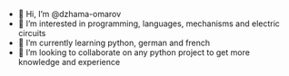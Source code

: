 - 👋 Hi, I’m @dzhama-omarov
- 👀 I’m interested in programming, languages, mechanisms and electric circuits
- 🌱 I’m currently learning python, german and french
- 💞️ I’m looking to collaborate on any python project to get more knowledge and experience


<!---
dzhama-omarov/dzhama-omarov is a ✨ special ✨ repository because its `README.md` (this file) appears on your GitHub profile.
You can click the Preview link to take a look at your changes.
--->
